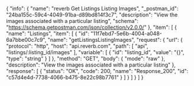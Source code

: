 {
  "info": {
    "name": "reverb Get Listings Listing Images",
    "_postman_id": "24ba155c-59c4-4049-91ba-d89bd814f3c7",
    "description": "View the images associated with a particular listing",
    "schema": "https://schema.getpostman.com/json/collection/v2.0.0/"
  },
  "item": [
    {
      "name": "Listings",
      "item": [
        {
          "id": "11f7ebd7-5e6b-4004-a048-6a7bbe00c7c9",
          "name": "getListingsListingImages",
          "request": {
            "url": {
              "protocol": "http",
              "host": "api.reverb.com",
              "path": [
                "api",
                "listings/:listing_id/images"
              ],
              "variable": [
                {
                  "id": "listing_id",
                  "value": "{}",
                  "type": "string"
                }
              ]
            },
            "method": "GET",
            "body": {
              "mode": "raw"
            },
            "description": "View the images associated with a particular listing"
          },
          "response": [
            {
              "status": "OK",
              "code": 200,
              "name": "Response_200",
              "id": "c57d4e4d-7738-4066-b475-8e22c98b7761"
            }
          ]
        }
      ]
    }
  ]
}